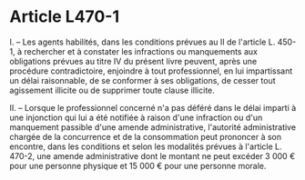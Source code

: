 # Article L470-1

<p>I. – Les agents habilités, dans les conditions prévues au II de l'article L. 450-1, à rechercher et à constater les infractions ou manquements aux obligations prévues au titre IV du présent livre peuvent, après une procédure contradictoire, enjoindre à tout professionnel, en lui impartissant un délai raisonnable, de se conformer à ses obligations, de cesser tout agissement illicite ou de supprimer toute clause illicite.</p><p>II. – Lorsque le professionnel concerné n'a pas déféré dans le délai imparti à une injonction qui lui a été notifiée à raison d'une infraction ou d'un manquement passible d'une amende administrative, l'autorité administrative chargée de la concurrence et de la consommation peut prononcer à son encontre, dans les conditions et selon les modalités prévues à l'article L. 470-2, une amende administrative dont le montant ne peut excéder 3 000 € pour une personne physique et 15 000 € pour une personne morale.</p>